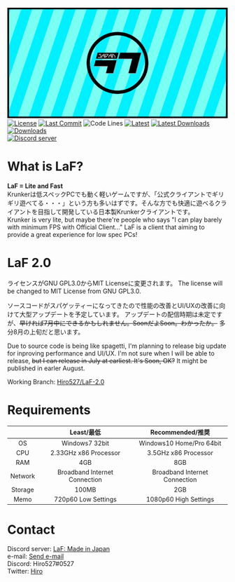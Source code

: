 ![TitleImage](https://raw.githubusercontent.com/Hiro527/LaF/master/app/img/social.png)</br>
[![License](https://img.shields.io/github/license/Hiro527/LaF?style=flat-square)](https://github.com/Hiro527/LaF/blob/master/LICENSE)
[![Last Commit](https://img.shields.io/github/last-commit/Hiro527/LaF/LaF-2.0?style=flat-square)](https://github.com/Hiro527/LaF/tree/master)
![Code Lines](https://img.shields.io/tokei/lines/github/Hiro527/LaF?style=flat-square)
[![Latest](https://img.shields.io/github/v/release/Hiro527/LaF?style=flat-square)](https://github.com/Hiro527/LaF/releases/latest)
[![Latest Downloads](https://img.shields.io/github/downloads/Hiro527/LaF/latest/total?style=flat-square)](https://github.com/Hiro527/LaF/releases/latest)
[![Downloads](https://img.shields.io/github/downloads/Hiro527/LaF/total?style=flat-square&logo=appveyor)](https://github.com/Hiro527/LaF/releases)</br>
[![Discord server](https://discord.com/api/guilds/810717714745786378/widget.png)](https://discord.gg/MpuVpx6RY3)

# What is LaF?
**LaF = Lite and Fast**</br>
Krunkerは低スペックPCでも動く軽いゲームですが、「公式クライアントでギリギリ遊べてる・・・」という方も多いはずです。そんな方でも快適に遊べるクライアントを目指して開発している日本製Krunkerクライアントです。</br>
Krunker is very lite, but maybe there're people who says "I can play barely with minimum FPS with Official Client..." LaF is a client that aiming to provide a great experience for low spec PCs!

# LaF 2.0
ライセンスがGNU GPL3.0からMIT Licenseに変更されます。
The license will be changed to MIT License from GNU GPL3.0.

ソースコードがスパゲッティーになってきたので性能の改善とUI/UXの改善に向けて大型アップデートを予定しています。
アップデートの配信時期は未定ですが、~~早ければ7月中にできるかもしれません。SoonだよSoon。わかったか。~~ 多分8月の上旬だと思います。

Due to source code is being like spagetti, I'm planning to release big update for inproving performance and UI/UX.
I'm not sure when I will be able to release, ~~but I can release in July at earliest. It's Soon, OK?~~ It might be published in earler August.

Working Branch: [Hiro527/LaF-2.0](https://github.com/Hiro527/LaF/tree/LaF-2.0)

# Requirements
|     | Least/最低 | Recommended/推奨 |
|:---:|   :---:   |      :---:      |
| OS  | Windows7 32bit | Windows10 Home/Pro 64bit |
| CPU | 2.33GHz x86 Processor | 3.5GHz x86 Processor |
| RAM | 4GB | 8GB |
| Network | Broadband Internet Connection | Broadband Internet Connection |
| Storage | 100MB | 2GB |
| Memo | 720p60 Low Settings | 1080p60 High Settings |

# Contact
Discord server: [LaF: Made in Japan](https://discord.gg/MpuVpx6RY3)</br>
e-mail: [Send e-mail](mailto:hiro527.dev@gmail.com)</br>
Discord: Hiro527#0527</br>
Twitter: [Hiro](https://twitter.com/hiroqss)